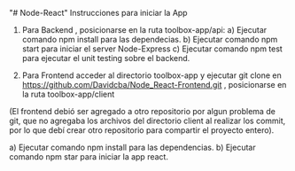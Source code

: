 "# Node-React" 
Instrucciones para iniciar la App

1. Para Backend , posicionarse en la ruta toolbox-app/api:
 a) Ejecutar comando npm install para las dependecias.
 b) Ejecutar comando npm start para iniciar el server Node-Express
 c) Ejecutar comando npm test para ejecutar el unit testing sobre el backend.
 
2. Para Frontend acceder al directorio toolbox-app y ejecutar git clone en https://github.com/Davidcba/Node_React-Frontend.git , posicionarse en la ruta toolbox-app/client

(El frontend debió ser agregado a otro repositorio por algun problema de git, que no agregaba los archivos del directorio client al realizar los commit, por lo que debí crear otro repositorio para compartir el proyecto entero).

 a) Ejecutar comando npm install para las dependencias.
 b) Ejecutar comando npm star para iniciar la app react. 
